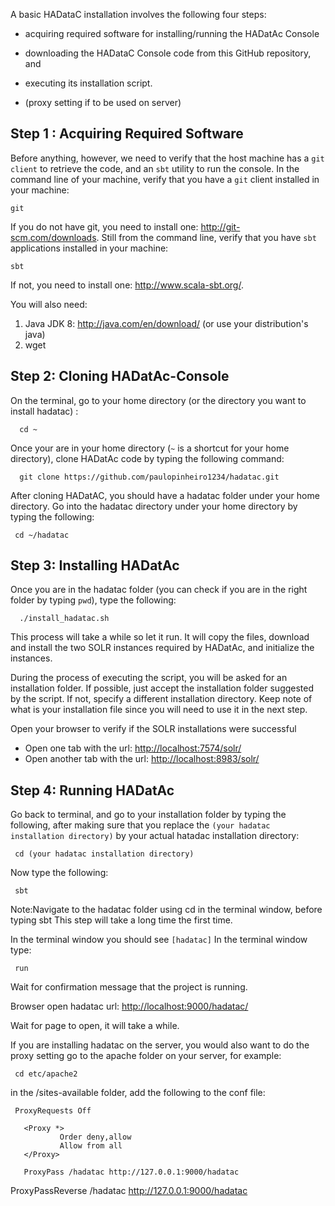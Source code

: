 A basic HADataC installation involves the following four steps:

* acquiring required software for installing/running the HADatAc Console

* downloading the HADataC Console code from this GitHub repository, and 

* executing its installation script. 

* (proxy setting if to be used on server)


## Step 1 : Acquiring Required Software

Before anything, however, we need to verify that the host machine has a `git client` to retrieve the code, and an `sbt` utility to run the console. In the command line of your machine, verify that you have a `git` client installed in your machine:

    git
 
If you do not have git, you need to install one: http://git-scm.com/downloads. Still from the command line, verify that you have `sbt` applications installed in your machine:

    sbt

If not, you need to install one: http://www.scala-sbt.org/.

You will also need:

1. Java JDK 8: http://java.com/en/download/ (or use your distribution's java)
2. wget

## Step 2: Cloning HADatAc-Console

On the terminal, go to your home directory (or the directory you want to install hadatac) :

      cd ~

Once your are in your home directory (`~` is a shortcut for your home directory), clone HADatAc code by typing the following command:

      git clone https://github.com/paulopinheiro1234/hadatac.git

After cloning HADatAC, you should have a hadatac folder under your home directory. Go into the hadatac directory under your home directory by typing the following:

     cd ~/hadatac


## Step 3: Installing HADatAc

Once you are in the hadatac folder (you can check if you are in the right folder by typing `pwd`), type the following:

      ./install_hadatac.sh

This process will take a while so let it run. It will copy the files, download and install the two SOLR instances required by HADatAc, and initialize the instances.

During the process of executing the script, you will be asked for an installation folder. If possible, just accept the installation folder suggested by the script. If not, specify a different installation directory. Keep note of what is your installation file since you will need to use it in the next step.

Open your browser to verify if the SOLR installations were successful
* Open one tab with the url: [http://localhost:7574/solr/](http://localhost:7574/solr/) 
* Open another tab with the url: [http://localhost:8983/solr/](http://localhost:8983/solr/) 

## Step 4: Running HADatAc

Go back to terminal, and go to your installation folder by typing the following, after making sure that you replace the `(your hadatac installation directory)` by your actual hatadac installation directory:

     cd (your hadatac installation directory)

Now type the following: 

     sbt

Note:Navigate to the hadatac folder using cd in the terminal window, before typing sbt
This step will take a long time the first time.

In the terminal window you should see `[hadatac]`
In the terminal window type: 

     run

Wait for confirmation message that the project is running.

Browser open hadatac
url: [http://localhost:9000/hadatac/](http://localhost:9000/hadatac/)

Wait for page to open, it will take a while.

If you are installing hadatac on the server, you would also want to do the proxy setting
go to the apache folder on your server, for example:

     cd etc/apache2

in the /sites-available folder, add the following to the conf file:

     ProxyRequests Off

       <Proxy *>
               Order deny,allow
               Allow from all
       </Proxy>

       ProxyPass /hadatac http://127.0.0.1:9000/hadatac
   ProxyPassReverse /hadatac http://127.0.0.1:9000/hadatac